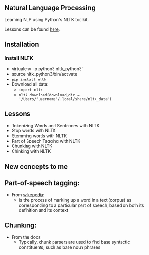 Natural Language Processing
-----------------------

Learning NLP using Python's NLTK toolkit.

Lessons can be found [here](https://pythonprogramming.net/tokenizing-words-sentences-nltk-tutorial/).


Installation
----------------------

### Install NLTK

* virtualenv -p python3 nltk_python3`
* source nltk_python3/bin/activate
* `pip install nltk`
* Download all data:
    * `import nltk`
    * `nltk.download(download_dir = '/Users/"username"/.local/share/nltk_data')`

Lessons
----------------------
* Tokenizing Words and Sentences with NLTK
* Stop words with NLTK
* Stemming words with NLTK
* Part of Speech Tagging with NLTK
* Chunking with NLTK
* Chinking with NLTK


New concepts to me
----------------------

## Part-of-speech tagging:
* From [wikepedia](https://en.wikipedia.org/wiki/Part-of-speech_tagging):
    * is the process of marking up a word in a text (corpus) as corresponding to a particular part of speech, based on both its definition and its context

## Chunking:
* From the [docs](http://www.nltk.org/api/nltk.chunk.html):
    * Typically, chunk parsers are used to find base syntactic constituents, such as base noun phrases
